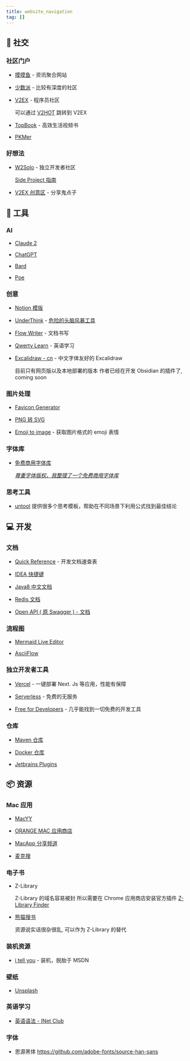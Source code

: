 ```yaml
---
title: website_navigation
tag: [] 
---
```


## 🙋 社交

### 社区门户

- [摸摸鱼](https://momoyu.cc)  - 资讯聚合网站

- [少数派](https://sspai.com) -  比较有深度的社区

- [V2EX](https://www.v2ex.com) - 程序员社区

  可以通过 [V2HOT](https://v2hot.pipecraft.net/hot/hottest-3) 跳转到 V2EX

- [TopBook](https://topbook.cc) - 高效生活视频书

- [PKMer](https://pkmer.cn/) 

### 好想法

- [W2Solo](https://w2solo.com/) -  独立开发者社区

  [Side Project 指南](https://github.com/timqian/sideproject.guide)

- [V2EX 创意区](https://www.v2ex.com/?tab=creative) - 分享鬼点子

## 🔧 工具

### AI

- [Claude 2](https://claude.ai)

- [ChatGPT](https://chat.openai.com/auth/login)

- [Bard](https://bard.google.com/?hl=en)

- [Poe](https://poe.com/)

### 创意

- [Notion 模版](https://www.notioneverything.com/categories/startup?price=Free+template)

- [UnderThink](https://underthink.cc) - [危险的头脑风暴工具](https://www.v2ex.com/t/899011)

- [Flow Writer](https://flow-writer.com/) - 文档书写

- [Qwerty Learn](https://qwerty.kaiyi.cool)  - 英语学习

- [Excalidraw - cn](https://handraw.top/) - 中文字体友好的 Excalidraw

  目前只有网页版以及本地部署的版本
  作者已经在开发 Obsidian 的插件了, coming soon

### 图片处理

- [Favicon Generator](https://realfavicongenerator.net/)

- [PNG 转 SVG](https://www.aconvert.com/cn/image/png-to-svg/)

- [Emoji to image](https://emoji.aranja.com/) - 获取图片格式的 emoji 表情

### 字体库

- [免费商用字体库](https://www.figma.com/community/file/1256555346586156735/%E5%85%8D%E8%B4%B9%E5%95%86%E7%94%A8%E5%AD%97%E4%BD%93%E5%BA%93)

  *[尊重字体版权，我整理了一个免费商用字体库](https://sspai.com/post/80926)*

### 思考工具

- [untool](https://untools.co/thinking-tools-guide/)
  提供很多个思考模板，帮助在不同场景下利用公式找到最佳结论

## 💻 开发

### 文档

- [Quick Reference](https://quickref.cn) - 开发文档速查表

- [IDEA 快捷键](https://github.com/judasn/IntelliJ-IDEA-Tutorial/blob/master/keymap-mac-introduce.md)

- [Java8 中文文档](https://www.matools.com/api/java8)

- [Redis 文档](https://redis.io/commands/)

- [Open API ( 原 Swagger ) - 文档](https://springdoc.org/)

### 流程图

- [Mermaid Live Editor](https://mermaid.live/)

- [AsciiFlow](https://asciiflow.com/)

### 独立开发者工具

- [Vercel](https://vercel.com) - 一键部署 Next. Js 等应用，性能有保障

- [Serverless](https://serverless.com) - 免费的无服务

- [Free for Developers](https://free-for.dev/)  - 几乎能找到一切免费的开发工具

### 仓库

- [Maven 仓库](https://mvnrepository.com/)

- [Docker 仓库](https://hub.docker.com/search?q=&type=image)

- [Jetbrains Plugins](https://plugins.jetbrains.com/)

## 📦 资源

### Mac 应用

- [MacYY](http://www.macyy.cn)

- [ORANGE MAC 应用商店](http://www.onemac.app)

- [MacApp 分享频道](https://macapp.org.cn)

- [麦克搜](https://www.imacso.com)

### 电子书

- Z-Library

  Z-Library 的域名容易被封
  所以需要在 Chrome 应用商店安装官方插件 [Z-Library Finder](https://chrome.google.com/webstore/detail/z-library-finder/eebjmekegoofamhbnjoboeifabhbbddn/related?utm_source=ext_sidebar&hl=en-US)

- [熊猫搜书](https://xmsoushu.com)

  资源说实话很杂很乱, 可以作为 Z-Library 的替代

### 装机资源

- [i tell you](https://next.itellyou.cn) - 装机，脱胎于 MSDN

### 壁纸

- [Unsplash](https://unsplash.com/t/wallpapers)

### 英语学习

- [英语语法 - INet Club](https://hzpt-inet-club.github.io/english-note/)

### 字体

- 思源黑体 <https://github.com/adobe-fonts/source-han-sans>
